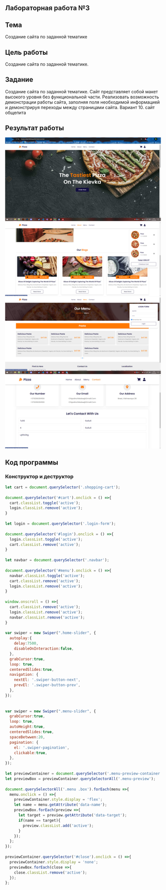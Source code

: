 ## Лабораторная работа №3 <br/> ##

## Тема ##

Создание сайта по заданной тематике

## Цель работы ##

Создание сайта по заданной тематике.

## Задание ##

Создание сайта по заданной тематике. Сайт представляет собой макет высокого уровня без функциональной части. Реализовать возможность демонстрации работы сайта, заполняя поля необходимой информацией и демонстрируя переходы между страницами сайта.
Вариант 10. сайт общепита

## Результат работы ##

![главная страница](./images/1.jpg)
![о компании](./images/2.jpg)
![меню](./images/3.jpg)
![контакты](./images/4.jpg)


## Код программы ##

### Конструктор и деструктор ###
```js
let cart = document.querySelector('.shopping-cart');

document.querySelector('#cart').onclick = () =>{
  cart.classList.toggle('active');
  login.classList.remove('active');
}

let login = document.querySelector('.login-form');

document.querySelector('#login').onclick = () =>{
  login.classList.toggle('active');
  cart.classList.remove('active');
}

let navbar = document.querySelector('.navbar');

document.querySelector('#menu').onclick = () =>{
  navbar.classList.toggle('active');
  cart.classList.remove('active');
  login.classList.remove('active');
}

window.onscroll = () =>{
  cart.classList.remove('active');
  login.classList.remove('active');
  navbar.classList.remove('active');
}

var swiper = new Swiper(".home-slider", {
  autoplay:{
    delay:7500,
    disableOnInteraction:false,
  },
  grabCursor:true,
  loop: true,
  centeredSlides:true,
  navigation: {
    nextEl: '.swiper-button-next',
    prevEl: '.swiper-button-prev',
  },
});


var swiper = new Swiper(".menu-slider", {
  grabCursor:true,
  loop: true,
  autoHeight:true,
  centeredSlides:true,
  spaceBetwwen:20,
  pagination: {
    el: '.swiper-pagination',
    clickable:true,
  },
});

let previewContainer = document.querySelector('.menu-preview-container');
let previewBox = previewContainer.querySelectorAll('.menu-preview');

document.querySelectorAll('.menu .box').forEach(menu =>{
  menu.onclick = () =>{
    previewContainer.style.display = 'flex';
    let name = menu.getAttribute('data-name');
    previewBox.forEach(preview =>{
      let target = preview.getAttribute('data-target');
      if(name == target){
        preview.classList.add('active');
      }
    });
  };
});

previewContainer.querySelector('#close').onclick = () =>{
  previewContainer.style.display = 'none';
  previewBox.forEach(close =>{
    close.classList.remove('active');
  });
};
```